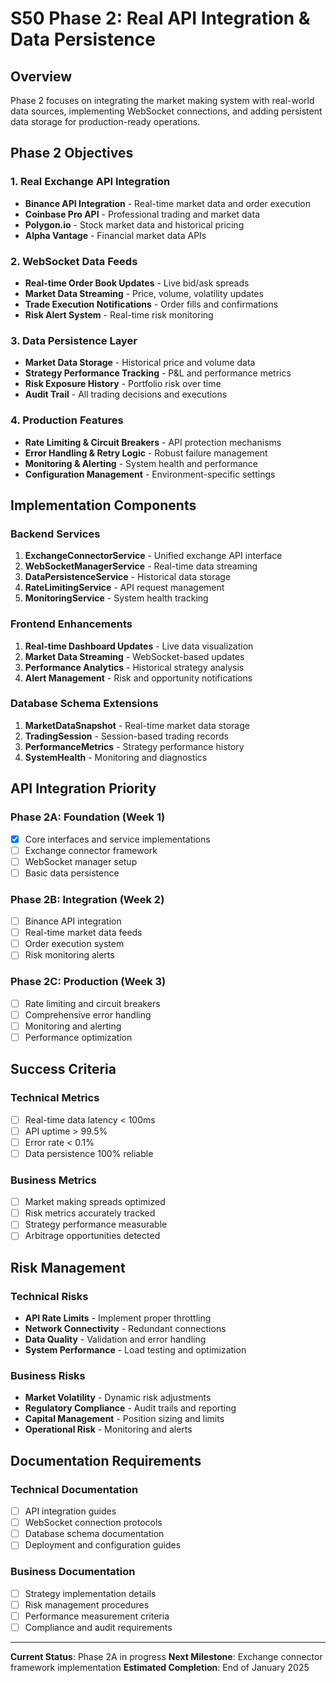 # S50 Phase 2: Real API Integration & Data Persistence

## Overview
Phase 2 focuses on integrating the market making system with real-world data sources, implementing WebSocket connections, and adding persistent data storage for production-ready operations.

## Phase 2 Objectives

### 1. Real Exchange API Integration
- **Binance API Integration** - Real-time market data and order execution
- **Coinbase Pro API** - Professional trading and market data
- **Polygon.io** - Stock market data and historical pricing
- **Alpha Vantage** - Financial market data APIs

### 2. WebSocket Data Feeds
- **Real-time Order Book Updates** - Live bid/ask spreads
- **Market Data Streaming** - Price, volume, volatility updates
- **Trade Execution Notifications** - Order fills and confirmations
- **Risk Alert System** - Real-time risk monitoring

### 3. Data Persistence Layer
- **Market Data Storage** - Historical price and volume data
- **Strategy Performance Tracking** - P&L and performance metrics
- **Risk Exposure History** - Portfolio risk over time
- **Audit Trail** - All trading decisions and executions

### 4. Production Features
- **Rate Limiting & Circuit Breakers** - API protection mechanisms
- **Error Handling & Retry Logic** - Robust failure management
- **Monitoring & Alerting** - System health and performance
- **Configuration Management** - Environment-specific settings

## Implementation Components

### Backend Services
1. **ExchangeConnectorService** - Unified exchange API interface
2. **WebSocketManagerService** - Real-time data streaming
3. **DataPersistenceService** - Historical data storage
4. **RateLimitingService** - API request management
5. **MonitoringService** - System health tracking

### Frontend Enhancements
1. **Real-time Dashboard Updates** - Live data visualization
2. **Market Data Streaming** - WebSocket-based updates
3. **Performance Analytics** - Historical strategy analysis
4. **Alert Management** - Risk and opportunity notifications

### Database Schema Extensions
1. **MarketDataSnapshot** - Real-time market data storage
2. **TradingSession** - Session-based trading records
3. **PerformanceMetrics** - Strategy performance history
4. **SystemHealth** - Monitoring and diagnostics

## API Integration Priority

### Phase 2A: Foundation (Week 1)
- [x] Core interfaces and service implementations
- [ ] Exchange connector framework
- [ ] WebSocket manager setup
- [ ] Basic data persistence

### Phase 2B: Integration (Week 2)
- [ ] Binance API integration
- [ ] Real-time market data feeds
- [ ] Order execution system
- [ ] Risk monitoring alerts

### Phase 2C: Production (Week 3)
- [ ] Rate limiting and circuit breakers
- [ ] Comprehensive error handling
- [ ] Monitoring and alerting
- [ ] Performance optimization

## Success Criteria

### Technical Metrics
- [ ] Real-time data latency < 100ms
- [ ] API uptime > 99.5%
- [ ] Error rate < 0.1%
- [ ] Data persistence 100% reliable

### Business Metrics
- [ ] Market making spreads optimized
- [ ] Risk metrics accurately tracked
- [ ] Strategy performance measurable
- [ ] Arbitrage opportunities detected

## Risk Management

### Technical Risks
- **API Rate Limits** - Implement proper throttling
- **Network Connectivity** - Redundant connections
- **Data Quality** - Validation and error handling
- **System Performance** - Load testing and optimization

### Business Risks
- **Market Volatility** - Dynamic risk adjustments
- **Regulatory Compliance** - Audit trails and reporting
- **Capital Management** - Position sizing and limits
- **Operational Risk** - Monitoring and alerts

## Documentation Requirements

### Technical Documentation
- [ ] API integration guides
- [ ] WebSocket connection protocols
- [ ] Database schema documentation
- [ ] Deployment and configuration guides

### Business Documentation
- [ ] Strategy implementation details
- [ ] Risk management procedures
- [ ] Performance measurement criteria
- [ ] Compliance and audit requirements

---

**Current Status**: Phase 2A in progress
**Next Milestone**: Exchange connector framework implementation
**Estimated Completion**: End of January 2025
